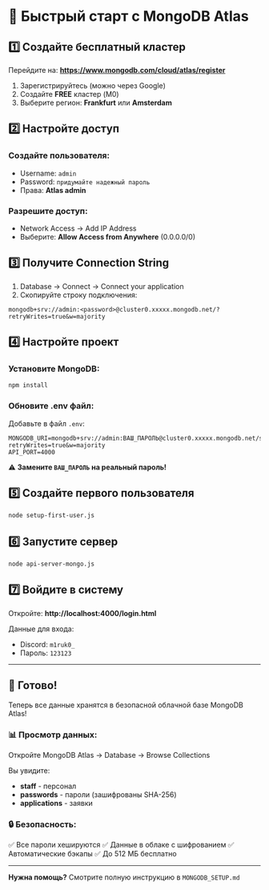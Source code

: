 # 🚀 Быстрый старт с MongoDB Atlas

## 1️⃣ Создайте бесплатный кластер

Перейдите на: **https://www.mongodb.com/cloud/atlas/register**

1. Зарегистрируйтесь (можно через Google)
2. Создайте **FREE** кластер (M0)
3. Выберите регион: **Frankfurt** или **Amsterdam**

## 2️⃣ Настройте доступ

### Создайте пользователя:
- Username: `admin`
- Password: `придумайте надежный пароль`
- Права: **Atlas admin**

### Разрешите доступ:
- Network Access → Add IP Address
- Выберите: **Allow Access from Anywhere** (0.0.0.0/0)

## 3️⃣ Получите Connection String

1. Database → Connect → Connect your application
2. Скопируйте строку подключения:

```
mongodb+srv://admin:<password>@cluster0.xxxxx.mongodb.net/?retryWrites=true&w=majority
```

## 4️⃣ Настройте проект

### Установите MongoDB:
```bash
npm install
```

### Обновите .env файл:

Добавьте в файл `.env`:

```env
MONGODB_URI=mongodb+srv://admin:ВАШ_ПАРОЛЬ@cluster0.xxxxx.mongodb.net/staff_management?retryWrites=true&w=majority
API_PORT=4000
```

⚠️ **Замените `ВАШ_ПАРОЛЬ` на реальный пароль!**

## 5️⃣ Создайте первого пользователя

```bash
node setup-first-user.js
```

## 6️⃣ Запустите сервер

```bash
node api-server-mongo.js
```

## 7️⃣ Войдите в систему

Откройте: **http://localhost:4000/login.html**

Данные для входа:
- Discord: `m1ruk0_`
- Пароль: `123123`

---

## 🎉 Готово!

Теперь все данные хранятся в безопасной облачной базе MongoDB Atlas!

### 📊 Просмотр данных:

Откройте MongoDB Atlas → Database → Browse Collections

Вы увидите:
- **staff** - персонал
- **passwords** - пароли (зашифрованы SHA-256)
- **applications** - заявки

### 🔒 Безопасность:

✅ Все пароли хешируются
✅ Данные в облаке с шифрованием
✅ Автоматические бэкапы
✅ До 512 МБ бесплатно

---

**Нужна помощь?** Смотрите полную инструкцию в `MONGODB_SETUP.md`
